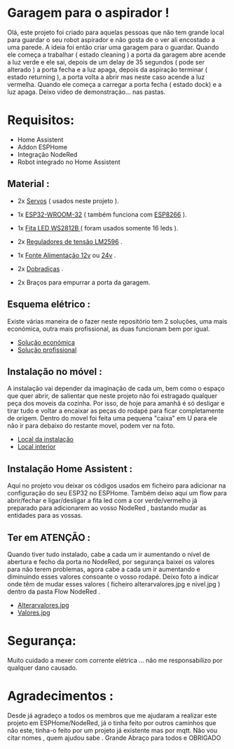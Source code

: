 # Garagem para o aspirador ! 

Olá, este projeto foi criado para aquelas pessoas que não tem grande local para guardar o seu robot aspirador e não gosta de o ver ali encostado a uma parede. A ideia foi então criar uma garagem para o guardar. Quando ele começa a trabalhar ( estado cleaning ) a porta da garagem abre acende a luz verde e ele sai, depois de um delay de 35 segundos ( pode ser alterado ) a porta fecha e a luz apaga, depois da aspiração terminar ( estado returning ), a porta volta a abrir mas neste caso acende a luz vermelha. Quando ele começa a carregar a porta fecha ( estado dock) e a luz apaga.
Deixo video de demonstração... nas pastas. 


# Requisitos:

- Home Assistent
- Addon ESPHome
- Integração NodeRed
- Robot integrado no Home Assistent


## Material :

- 2x [Servos]([https://www.amazon.es/gp/product/B088NJRFD7](https://www.amazon.es/dp/B09WRBHSVD/ref=sr_1_1_sspa?crid=2JBRRRSQ2JZ62&keywords=servo+motor&qid=1673390953&sprefix=servo+motor%2Caps%2C138&sr=8-1-spons&sp_csd=d2lkZ2V0TmFtZT1zcF9hdGY&psc=1)) ( usados neste projeto ).

- 1x [ESP32-WROOM-32](https://www.amazon.es/dp/B071P98VTG/ref=sr_1_1_sspa?crid=10L8C4C4UDED0&keywords=esp32&qid=1658250876&refinements=p_76%3A13956313031&rnid=831276031&rps=1&s=computers&sprefix=esp32+%2Ccomputers%2C84&sr=1-1-spons&psc=1&smid=A1X7QLRQH87QA3&spLa=ZW5jcnlwdGVkUXVhbGlmaWVyPUEyN1FETlRCMzdGTUJIJmVuY3J5cHRlZElkPUEwMDA0NjYyOTVWTkVaQjFDVjI5JmVuY3J5cHRlZEFkSWQ9QTA1MTA1MTBVMzNLQVFCVFo2Nlgmd2lkZ2V0TmFtZT1zcF9hdGYmYWN0aW9uPWNsaWNrUmVkaXJlY3QmZG9Ob3RMb2dDbGljaz10cnVl) ( também funciona com [ESP8266](https://www.amazon.es/dp/B06Y1LZLLY/ref=sr_1_2_sspa?crid=7MZPZB29QQ2C&keywords=esp8266+nodemcu&qid=1658251693&sprefix=ESP8266%2Caps%2C88&sr=8-2-spons&psc=1&smid=A1X7QLRQH87QA3&spLa=ZW5jcnlwdGVkUXVhbGlmaWVyPUEyMzZaM0hTVUxLRFNEJmVuY3J5cHRlZElkPUEwOTM3MjQ1M043SzdKNFlOR0VEQyZlbmNyeXB0ZWRBZElkPUEwNTg5OTQxNzhPREpSQ0dKQzlUJndpZGdldE5hbWU9c3BfYXRmJmFjdGlvbj1jbGlja1JlZGlyZWN0JmRvTm90TG9nQ2xpY2s9dHJ1ZQ==) ).

- 1x [Fita LED WS2812B ](https://pt.aliexpress.com/item/32682015405.html?pdp_npi=2%40dis%21EUR%21€%205%2C90%21€%203%2C89%21%21%21%21%21%40210318be16582511088073757e411e%2112000027369115512%21sh&spm=a2g0o.store_pc_home.productList_2400537.pic_0) ( foram usados somente 16 leds ).

- 2x [Reguladores de tensão  LM2596](https://amzn.to/2V7blBq) .

- 1x [Fonte Alimentação 12v](https://www.amazon.es/alimentación-universal-conmutación-cortocircuito-Sobrecarga/dp/B073GLDKMH/ref=sr_1_8?__mk_es_ES=ÅMÅŽÕÑ&crid=BHWZ3PO8ADGH&keywords=fuente%2Balimentación%2Bled%2B12v%2F24&qid=1658251483&s=lighting&sprefix=fuente%2Balimentacion%2Bled%2B12v%2F24%2Clighting%2C88&sr=1-8&th=1) ou [24v](https://www.amazon.es/Output-Supply-Converter-Adapter-Strips/dp/B01M4PI4E3/ref=sr_1_10?keywords=fuente%2Balimentación%2B24v&qid=1658251922&sr=8-10&th=1) .

- 2x [Dobradiças](https://www.leroymerlin.pt/Produtos/Ferragens/Ferragens-para-moveis/Dobradicas-de-movel/WPR_REF_15040256) . 

- 2x Braços para empurrar a porta da garagem.

## Esquema elétrico :

Existe várias maneira de o fazer neste repositório tem 2 soluções, uma mais económica, outra mais profissional, as duas funcionam bem por igual.
- [Solução económica ](https://im.ge/i/FOW8V4)
- [Solução profissional](https://im.ge/i/FOce7r)


## Instalação no móvel :

A instalação vai depender da imaginação de cada um, bem como o espaço que quer abrir, de salientar que neste projeto não foi estragado qualquer peça dos moveis da cozinha. Por isso, de hoje para amanhã é só desligar e tirar tudo e voltar a encaixar as peças do rodapé para ficar completamente de origem. Dentro do movel foi feita uma pequena "caixa" em U para ele não ir para debaixo do restante movel, podem ver na foto.

- [Local da instalação ](https://im.ge/i/FOgXwc)
- [Local interior ](https://im.ge/i/FOgo2T)

## Instalação Home Assistent :

Aqui no projeto vou deixar os códigos usados em ficheiro para adicionar na configuração do seu ESP32 no ESPHome. Também deixo aqui um flow para abrir/fechar e ligar/desligar a fita led com a cor verde/vermelho já preparado para adicionarem ao vosso NodeRed , bastando mudar as entidades para as vossas.

## Ter em ATENÇÃO :

Quando tiver tudo instalado, cabe a cada um ir aumentando o nível de abertura e fecho da porta no NodeRed, por segurança baixei os valores para não terem problemas, agora cabe a cada um ir aumentando e diminuindo esses valores consoante o vosso rodapé. Deixo foto a indicar onde têm de mudar esses valores ( ficheiro  alterarvalores.jpg e nivel.jpg ) dentro da pasta Flow NodeRed .

- [Alterarvalores.jpg](https://im.ge/i/FOgMAW)
- [Valores.jpg](https://im.ge/i/FOgQp0)


# Segurança:
Muito cuidado a mexer com corrente elétrica ... não me responsabilizo por qualquer dano causado.

# Agradecimentos :
Desde já agradeço a todos os membros que me ajudaram a realizar este projeto em ESPHome/NodeRed, já o tinha feito por outros caminhos que não este, tinha-o feito por um projeto já existente mas por mqtt.
Não vou citar nomes , quem ajudou sabe . Grande Abraço para todos e OBRIGADO

